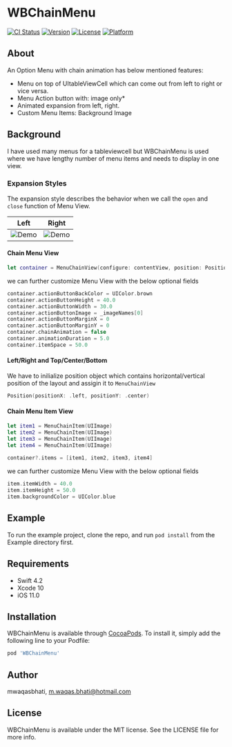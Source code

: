 # WBChainMenu

[![CI Status](https://img.shields.io/travis/mwaqasbhati/WBChainMenu.svg?style=flat)](https://travis-ci.org/mwaqasbhati/WBChainMenu)
[![Version](https://img.shields.io/cocoapods/v/WBChainMenu.svg?style=flat)](https://cocoapods.org/pods/WBChainMenu)
[![License](https://img.shields.io/cocoapods/l/WBChainMenu.svg?style=flat)](https://cocoapods.org/pods/WBChainMenu)
[![Platform](https://img.shields.io/cocoapods/p/WBChainMenu.svg?style=flat)](https://cocoapods.org/pods/WBChainMenu)

## About

An Option Menu with chain animation has below mentioned features:

* Menu on top of UItableViewCell which can come out from left to right or vice versa.
* Menu Action button with: image only*
* Animated expansion from left, right.
* Custom Menu Items: Background Image

## Background

I have used many menus for a tableviewcell but WBChainMenu is used where we have lengthy number of menu items and needs to display in one view.

### Expansion Styles

The expansion style describes the behavior when we call the `open` and `close` function of Menu View. 

|             Left         |         Right          |
|---------------------------------|------------------------------|
|![Demo](https://github.com/mwaqasbhati/WBChainMenu/blob/master/Gifs/Left.gif)|![Demo](https://github.com/mwaqasbhati/WBChainMenu/blob/master/Gifs/Right.gif)|

#### Chain Menu View

````swift
let container = MenuChainView(configure: contentView, position: Position(positionX: .left, positionY: .center))
````

we can further customize Menu View with the below optional fields

````swift
container.actionButtonBackColor = UIColor.brown
container.actionButtonHeight = 40.0
container.actionButtonWidth = 30.0
container.actionButtonImage = _imageNames[0]
container.actionButtonMarginX = 0
container.actionButtonMarginY = 0
container.chainAnimation = false
container.animationDuration = 5.0
container.itemSpace = 50.0
````

#### Left/Right and Top/Center/Bottom

We have to inilialize position object which contains horizontal/vertical position of the layout and assigin it to `MenuChainView`

````swift
Position(positionX: .left, positionY: .center)
````


#### Chain Menu Item View

````swift
let item1 = MenuChainItem(UIImage)
let item2 = MenuChainItem(UIImage)
let item3 = MenuChainItem(UIImage)
let item4 = MenuChainItem(UIImage)
        
container?.items = [item1, item2, item3, item4]
````

we can further customize Menu View with the below optional fields

````swift
item.itemWidth = 40.0
item.itemHeight = 50.0
item.backgroundColor = UIColor.blue
````

## Example

To run the example project, clone the repo, and run `pod install` from the Example directory first.

## Requirements

* Swift 4.2
* Xcode 10
* iOS 11.0

## Installation

WBChainMenu is available through [CocoaPods](https://cocoapods.org). To install
it, simply add the following line to your Podfile:

```ruby
pod 'WBChainMenu'
```

## Author

mwaqasbhati, m.waqas.bhati@hotmail.com

## License

WBChainMenu is available under the MIT license. See the LICENSE file for more info.
